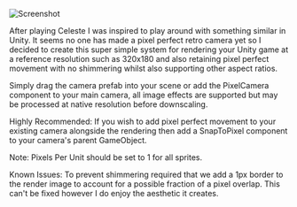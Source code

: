 ![Screenshot](https://i.dbr.ee/QcZL/original_Screenshot_32.png)

After playing Celeste I was inspired to play around with something similar in Unity. It seems no one has made a pixel perfect retro camera yet so I decided to create this super simple system for rendering your Unity game at a reference resolution such as 320x180 and also retaining pixel perfect movement with no shimmering whilst also supporting other aspect ratios.

Simply drag the camera prefab into your scene or add the PixelCamera component to your main camera, all image effects are supported but may be processed at native resolution before downscaling.

Highly Recommended: If you wish to add pixel perfect movement to your existing camera alongside the rendering then add a SnapToPixel component to your camera's parent GameObject.

Note: 
Pixels Per Unit should be set to 1 for all sprites.

Known Issues: 
To prevent shimmering required that we add a 1px border to the render image to account for a possible fraction of a pixel overlap. This can't be fixed however I do enjoy the aesthetic it creates.